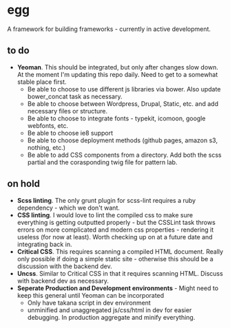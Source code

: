 # egg
A framework for building frameworks - currently in active development.


## to do

- **Yeoman**. This should be integrated, but only after changes slow down. At the moment I'm updating this repo daily. Need to get to a somewhat stable place first.
    - Be able to choose to use different js libraries via bower. Also update bower_concat task as necessary.
    - Be able to choose between Wordpress, Drupal, Static, etc. and add necessary files or structure.
    - Be able to choose to integrate fonts - typekit, icomoon, google webfonts, etc.
    - Be able to choose ie8 support
    - Be able to choose deployment methods (github pages, amazon s3, nothing, etc.)
    - Be able to add CSS components from a directory. Add both the scss partial and the corasponding twig file for pattern lab.

## on hold

- **Scss linting**. The only grunt plugin for scss-lint requires a ruby dependency - which we don't want.
- **CSS linting**. I would love to lint the compiled css to make sure everything is getting outputted properly - but the CSSLint task throws errors on more complicated and modern css properties - rendering it useless (for now at least). Worth checking up on at a future date and integrating back in.
- **Critical CSS**. This requires scanning a compiled HTML document. Really only possible if doing a simple static site - otherwise this should be a discussion with the backend dev.
- **Uncss**. Similar to Critical CSS in that it requires scanning HTML. Discuss with backend dev as necessary.
- **Seperate Production and Development environments** - Might need to keep this general until Yeoman can be incorporated
    - Only have takana script in dev environment
    - unminified and unaggregated js/css/html in dev for easier debugging. In production aggregate and minify everything.

